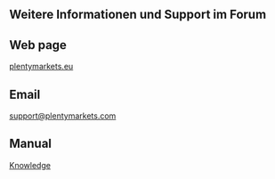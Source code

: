 ## Weitere Informationen und Support im Forum <a href="https://forum.plentymarkets.com/c/multi-channel/bol-com" target="_blank"> <i class="fa fa-external-link" aria-hidden="true"></i></a>
<p></p>

## Web page
 
<a href="https://www.plentymarkets.eu/" target="_blank">plentymarkets.eu</a>
 
## Email
 
<a href="mailto:support@plentymarkets.com">support@plentymarkets.com</a>

## Manual

<a href="https://knowledge.plentymarkets.com/omni-channel/multi-channel/bol-com" target="_blank">Knowledge</a>